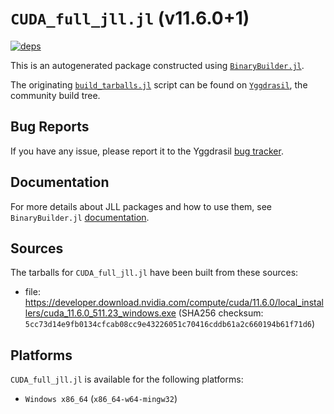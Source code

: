 # `CUDA_full_jll.jl` (v11.6.0+1)

[![deps](https://juliahub.com/docs/CUDA_full_jll/deps.svg)](https://juliahub.com/ui/Packages/CUDA_full_jll/dEkbx?page=2)

This is an autogenerated package constructed using [`BinaryBuilder.jl`](https://github.com/JuliaPackaging/BinaryBuilder.jl).

The originating [`build_tarballs.jl`](https://github.com/JuliaPackaging/Yggdrasil/blob/64f972a33f5383ac845fb03465c2c55321e740ae/C/CUDA/CUDA_full@11.6/build_tarballs.jl) script can be found on [`Yggdrasil`](https://github.com/JuliaPackaging/Yggdrasil/), the community build tree.

## Bug Reports

If you have any issue, please report it to the Yggdrasil [bug tracker](https://github.com/JuliaPackaging/Yggdrasil/issues).

## Documentation

For more details about JLL packages and how to use them, see `BinaryBuilder.jl` [documentation](https://docs.binarybuilder.org/stable/jll/).

## Sources

The tarballs for `CUDA_full_jll.jl` have been built from these sources:

* file: https://developer.download.nvidia.com/compute/cuda/11.6.0/local_installers/cuda_11.6.0_511.23_windows.exe (SHA256 checksum: `5cc73d14e9fb0134cfcab08cc9e43226051c70416cddb61a2c660194b61f71d6`)

## Platforms

`CUDA_full_jll.jl` is available for the following platforms:

* `Windows x86_64` (`x86_64-w64-mingw32`)
